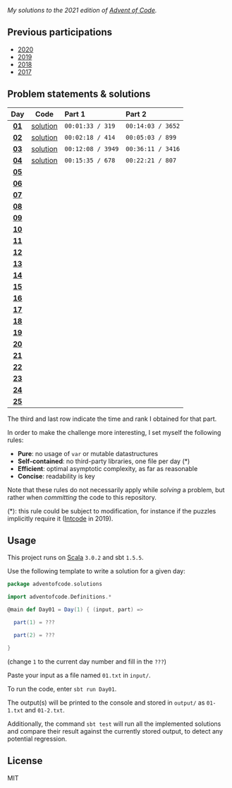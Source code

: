 _My solutions to the 2021 edition of [Advent of Code](https://adventofcode.com/2021)._

## Previous participations

* [2020](https://github.com/FlorianCassayre/AdventOfCode-2020)
* [2019](https://github.com/FlorianCassayre/AdventOfCode-2019)
* [2018](https://github.com/FlorianCassayre/AdventOfCode-2018)
* [2017](https://github.com/FlorianCassayre/AdventOfCode-2017)

## Problem statements & solutions

<div align="center">

  | Day | Code | Part 1 | Part 2 |
  |:---:|:---:|:---|:---|
  | **[01](https://adventofcode.com/2021/day/1)** | [solution](src/main/scala/adventofcode/solutions/Day01.scala) | `00:01:33 / 319` | `00:14:03 / 3652` |
  | **[02](https://adventofcode.com/2021/day/2)** | [solution](src/main/scala/adventofcode/solutions/Day02.scala) | `00:02:18 / 414` | `00:05:03 / 899` |
  | **[03](https://adventofcode.com/2021/day/3)** | [solution](src/main/scala/adventofcode/solutions/Day03.scala) | `00:12:08 / 3949` | `00:36:11 / 3416` |
  | **[04](https://adventofcode.com/2021/day/4)** | [solution](src/main/scala/adventofcode/solutions/Day04.scala) | `00:15:35 / 678` | `00:22:21 / 807` |
  | **[05](https://adventofcode.com/2021/day/5)** | [](src/main/scala/adventofcode/solutions/Day05.scala) |  |  |
  | **[06](https://adventofcode.com/2021/day/6)** | [](src/main/scala/adventofcode/solutions/Day06.scala) |  |  |
  | **[07](https://adventofcode.com/2021/day/7)** | [](src/main/scala/adventofcode/solutions/Day07.scala) |  |  |
  | **[08](https://adventofcode.com/2021/day/8)** | [](src/main/scala/adventofcode/solutions/Day08.scala) |  |  |
  | **[09](https://adventofcode.com/2021/day/9)** | [](src/main/scala/adventofcode/solutions/Day09.scala) |  |  |
  | **[10](https://adventofcode.com/2021/day/10)** | [](src/main/scala/adventofcode/solutions/Day10.scala) |  |  |
  | **[11](https://adventofcode.com/2021/day/11)** | [](src/main/scala/adventofcode/solutions/Day11.scala) |  |  |
  | **[12](https://adventofcode.com/2021/day/12)** | [](src/main/scala/adventofcode/solutions/Day12.scala) |  |  |
  | **[13](https://adventofcode.com/2021/day/13)** | [](src/main/scala/adventofcode/solutions/Day13.scala) |  |  |
  | **[14](https://adventofcode.com/2021/day/14)** | [](src/main/scala/adventofcode/solutions/Day14.scala) |  |  |
  | **[15](https://adventofcode.com/2021/day/15)** | [](src/main/scala/adventofcode/solutions/Day15.scala) |  |  |
  | **[16](https://adventofcode.com/2021/day/16)** | [](src/main/scala/adventofcode/solutions/Day16.scala) |  |  |
  | **[17](https://adventofcode.com/2021/day/17)** | [](src/main/scala/adventofcode/solutions/Day17.scala) |  |  |
  | **[18](https://adventofcode.com/2021/day/18)** | [](src/main/scala/adventofcode/solutions/Day18.scala) |  |  |
  | **[19](https://adventofcode.com/2021/day/19)** | [](src/main/scala/adventofcode/solutions/Day19.scala) |  |  |
  | **[20](https://adventofcode.com/2021/day/20)** | [](src/main/scala/adventofcode/solutions/Day20.scala) |  |  |
  | **[21](https://adventofcode.com/2021/day/21)** | [](src/main/scala/adventofcode/solutions/Day21.scala) |  |  |
  | **[22](https://adventofcode.com/2021/day/22)** | [](src/main/scala/adventofcode/solutions/Day22.scala) |  |  |
  | **[23](https://adventofcode.com/2021/day/23)** | [](src/main/scala/adventofcode/solutions/Day23.scala) |  |  |
  | **[24](https://adventofcode.com/2021/day/24)** | [](src/main/scala/adventofcode/solutions/Day24.scala) |  |  |
  | **[25](https://adventofcode.com/2021/day/25)** | [](src/main/scala/adventofcode/solutions/Day25.scala) |  |  |

</div>

The third and last row indicate the time and rank I obtained for that part.

In order to make the challenge more interesting, I set myself the following rules:

* **Pure**: no usage of `var` or mutable datastructures
* **Self-contained**: no third-party libraries, one file per day (*)
* **Efficient**: optimal asymptotic complexity, as far as reasonable
* **Concise**: readability is key

Note that these rules do not necessarily apply while _solving_ a problem, but rather when _committing_ the code to this repository.

(*): this rule could be subject to modification, for instance if the puzzles implicitly require it ([Intcode](https://adventofcode.com/2019/day/9) in 2019).

## Usage

This project runs on [Scala](https://scala-lang.org) `3.0.2` and sbt `1.5.5`.

Use the following template to write a solution for a given day:

```Scala
package adventofcode.solutions

import adventofcode.Definitions.*

@main def Day01 = Day(1) { (input, part) =>

  part(1) = ???

  part(2) = ???

}
```
(change `1` to the current day number and fill in the `???`)

Paste your input as a file named `01.txt` in `input/`.

To run the code, enter `sbt run Day01`.

The output(s) will be printed to the console and stored in `output/` as `01-1.txt` and `01-2.txt`.

Additionally, the command `sbt test` will run all the implemented solutions and compare their result against the currently stored output, to detect any potential regression.

## License

MIT
